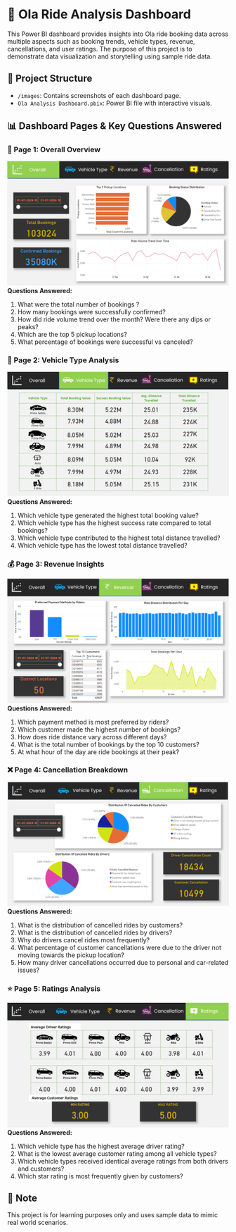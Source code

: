 # 🚖 Ola Ride Analysis Dashboard

This Power BI dashboard provides insights into Ola ride booking data across multiple aspects such as booking trends, vehicle types, revenue, cancellations, and user ratings. The purpose of this project is to demonstrate data visualization and storytelling using sample ride data.

## 📁 Project Structure

- `/images`: Contains screenshots of each dashboard page.
- `Ola Analysis Dashboard.pbix`: Power BI file with interactive visuals.

## 📊 Dashboard Pages & Key Questions Answered

### 📌 Page 1: Overall Overview  

**![Page 1](images/dashboard_page1_overview.png)**
 **Questions Answered:**
1. What were the total number of bookings ?
2. How many bookings were successfully confirmed?
3. How did ride volume trend over the month? Were there any dips or peaks?
4. Which are the top 5 pickup locations?
5. What percentage of bookings were successful vs canceled?

### 🚗 Page 2: Vehicle Type Analysis  

**![Page 2](images/dashboard_page2_vehicle_type.png)**  
**Questions Answered:**
1. Which vehicle type generated the highest total booking value?
2. Which vehicle type has the highest success rate compared to total bookings?
3. Which vehicle type contributed to the highest total distance travelled?
4. Which vehicle type has the lowest total distance travelled?

### 💰 Page 3: Revenue Insights  

**![Page 3](images/dashboard_page3_revenue.png)**  
**Questions Answered:**
1. Which payment method is most preferred by riders?
2. Which customer made the highest number of bookings?
3. How does ride distance vary across different days?
4. What is the total number of bookings by the top 10 customers?
5. At what hour of the day are ride bookings at their peak?


### ❌ Page 4: Cancellation Breakdown  

**![Page 4](images/dashboard_page4_cancellation.png)**  
**Questions Answered:**
1. What is the distribution of cancelled rides by customers?
2. What is the distribution of cancelled rides by drivers?
3. Why do drivers cancel rides most frequently?
4. What percentage of customer cancellations were due to the driver not moving towards the pickup location?
5. How many driver cancellations occurred due to personal and car-related issues?

### ⭐ Page 5: Ratings Analysis  

**![Page 5](images/dashboard_page5_ratings.png)**  
**Questions Answered:**
1. Which vehicle type has the highest average driver rating?
2. What is the lowest average customer rating among all vehicle types?
3. Which vehicle types received identical average ratings from both drivers and customers?
4. Which star rating is most frequently given by customers?

## 📌 Note  
This project is for learning purposes only and uses sample data to mimic real world scenarios.

